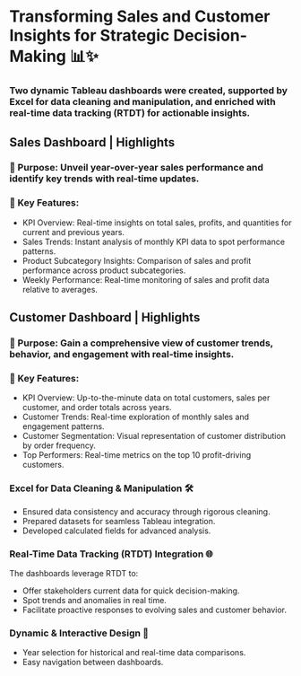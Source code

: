 # Transforming Sales and Customer Insights for Strategic Decision-Making 📊✨

### Two dynamic Tableau dashboards were created, supported by Excel for data cleaning and manipulation, and enriched with real-time data tracking (RTDT) for actionable insights.

## Sales Dashboard | Highlights
### 📌 Purpose: Unveil year-over-year sales performance and identify key trends with real-time updates.
### 🔑 Key Features:
- KPI Overview: Real-time insights on total sales, profits, and quantities for current and previous years.
- Sales Trends: Instant analysis of monthly KPI data to spot performance patterns.
- Product Subcategory Insights: Comparison of sales and profit performance across product subcategories.
- Weekly Performance: Real-time monitoring of sales and profit data relative to averages.

## Customer Dashboard | Highlights
### 📌 Purpose: Gain a comprehensive view of customer trends, behavior, and engagement with real-time insights.
### 🔑 Key Features:
- KPI Overview: Up-to-the-minute data on total customers, sales per customer, and order totals across years.
- Customer Trends: Real-time exploration of monthly sales and engagement patterns.
- Customer Segmentation: Visual representation of customer distribution by order frequency.
- Top Performers: Real-time metrics on the top 10 profit-driving customers.

### Excel for Data Cleaning & Manipulation 🛠
- Ensured data consistency and accuracy through rigorous cleaning.
- Prepared datasets for seamless Tableau integration.
- Developed calculated fields for advanced analysis.

### Real-Time Data Tracking (RTDT) Integration 🌐
The dashboards leverage RTDT to:
- Offer stakeholders current data for quick decision-making.
- Spot trends and anomalies in real time.
- Facilitate proactive responses to evolving sales and customer behavior.

### Dynamic & Interactive Design 🌟
- Year selection for historical and real-time data comparisons.
- Easy navigation between dashboards.
